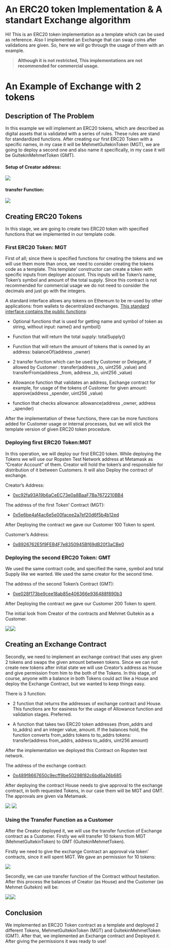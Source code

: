 # An ERC20 token Implementation & A standart Exchange algorithm

Hi! This is an ERC20 token implementation as a template which can be used as reference. Also I implemented an Exchange that can swap coins after validations are given. So, here we will go through the usage of them with an example.
> **Although it is not restricted, This implementations are not recommended for commercial usage.**

# An Example of Exchange with 2 tokens
## Description of The Problem

In this example we will implement an ERC20 tokens, which are described as digital assets that is validated with a series of rules. These rules are stand for standardized functions. After creating our first ERC20 Token with a specific names, in my case it will be MehmetGultekinToken (MGT), we are going to deploy a second one and also name it specifically, in my case it will be GultekinMehmetToken (GMT).

#### Setup of Creator address:

![](https://lh6.googleusercontent.com/a1IaZEtQD7SRFJusm0XAhwaph0RJvsb2cAYBVv2oK-0VWqWBOXBEbRl-8bde68D-S9l9auNh_Vt76hcsEES4K4fS49OULJz437aCLmKwzTcZm4w3F1cS9KWZgmeuecYOP1pPgyv4)

#### transfer Function:

![](https://lh6.googleusercontent.com/9yG3rZpUV7t2S24m-F0iJRDeO0t9HGKEl0yElgCiQcL3QkRHcuoOyx4w97iD2nMgfBF7d6uyFLdRQzgyPsL-178ucjBEBj-ver9z611Q3_ZPiPqOXXGQSWs3eZNTmGOwFW7bg9gv)

## Creating ERC20 Tokens

In this stage, we are going to create two ERC20 token with specified functions that we implemented in our template code.


### First ERC20 Token: MGT

First of all; since there is specified functions for creating the tokens and we will use them more than once, we need to consider creating the tokens code as a template. This template’ constructor can create a token with specific inputs from deployer account. This inputs will be Token’s name, Token’s symbol and amount of the total supply. Since this contract is not recommended for commercial usage we do not need to consider the decimals and just go with the integers.

A standard interface allows any tokens on Ethereum to be re-used by other applications: from wallets to decentralized exchanges. [This standard interface contains the public functions](https://eips.ethereum.org/EIPS/eip-20):

-   Optional functions that is used for getting name and symbol of token as string, without input: name() and symbol()
    
-   Function that will return the total supply: totalSupply()
    
-   Function that will return the amount of tokens that is owned by an address: balanceOf(address _owner)
    
-   2 transfer function which can be used by Customer or Delegate, if allowed by Customer : transfer(address _to, uint256 _value) and transferFrom(address _from, address _to, uint256 _value)
    
-   Allowance function that validates an address, Exchange contract for example, for usage of the tokens of Customer for given amount: approve(address _spender, uint256 _value)

-   function that checks allowance: allowance(address _owner, address _spender)
    

After the implementation of these functions, there can be more functions added for Customer usage or Internal processes, but we will stick the template version of given ERC20 token procedure.

  
### Deploying first ERC20 Token:MGT

In this operation, we will deploy our first ERC20 token. While deploying the Tokens we will use our Ropsten Test Network address at Metamask as ”Creator Account” of them. Creator will hold the token’s and responsible for distribution of it between Customers. It will also Deploy the contract of exchange.

  

Creator’s Address:

-   [0xc92fa93A19b6aCeEC73e0a8BaaF7Ba7672210BB4](https://ropsten.etherscan.io/address/0xc92fa93A19b6aCeEC73e0a8BaaF7Ba7672210BB4)
    

  

The address of the first Token’ Contract (MGT):

-   [0x5e6be4af4ac6e5e00facee2a7ef20d6f5b4b12ed ](https://ropsten.etherscan.io/address/0x5e6be4af4ac6e5e00facee2a7ef20d6f5b4b12ed )
    

  

After Deploying the contract we gave our Customer 100 Token to spent.

Customer’s Address:

-   [0x8926762E5f9FEB4F7e8350945Bf69dB20f3aCBe0](https://ropsten.etherscan.io/address/0x8926762E5f9FEB4F7e8350945Bf69dB20f3aCBe0)
    
### Deploying the second ERC20 Token: GMT

We used the same contract code, and specified the name, symbol and total Supply like we wanted. We used the same creator for the second time.

  

The address of the second Token’s Contract (GMT):

    
-   [0xe028f173be9cee18ab85e406366e936488f890b3 ](https://ropsten.etherscan.io/address/0xe028f173be9cee18ab85e406366e936488f890b3 )
    
  

After Deploying the contract we gave our Customer 200 Token to spent.

The initial look from Creator of the contracts and Mehmet Gultekin as a Customer.

![](https://lh6.googleusercontent.com/0bPw1Iz-N_hgafE_VTOPRB7z8NTmz-K8qLgB0Kvlu9AUvxJ26MNdWdadGGaoBTjqQ1IGYKpECkRzA5cKNQ97QUeVI4t-IEVEJ8XhmE2IVSZ3uRQZcq9SPMv6aNJpHtLpEa4SOyJT)![](https://lh6.googleusercontent.com/X2Dpn8iROHAkNan4J0MCRgKUlW6mZJKOE1jXJHUv5vNr-wwjWXT3pOhdAvJLnKaw6qLf3ZdBS9zCNr93UV3dWIMeeiDlDma5vmyJOcv-uONyDCksg1YZtD0dJUum-1gixd478hbN)

  
## Creating an Exchange Contract

Secondly, we need to implement an exchange contract that uses any given 2 tokens and swaps the given amount between tokens. Since we can not create new tokens after initial state we will use Creator’s address as House and give permission from him to the both of the Tokens. In this stage, of course, anyone with a balance in both Tokens could act like a House and deploy the Exchange Contract, but we wanted to keep things easy.

There is 3 function:

-   2 function that returns the addresses of exchange contract and House. This functions are for easiness for the usage of Allowance function and validation stages. Preferred.
    
-   A function that takes two ERC20 token addresses (from_addrs and to_addrs) and an integer value, amount. If the balances hold, the function converts from_addrs tokens to to_addrs tokens: transfer(address from_addrs, address to_addrs, uint256 amount)
    

After the implementation we deployed this Contract on Ropsten test network.

  

The address of the exchange contract:

-   [0x489f8667650c9ecff9be50298f82c6bd6a26b685 ](https://ropsten.etherscan.io/address/0x489f8667650c9ecff9be50298f82c6bd6a26b685 )
    

  

After deploying the contract House needs to give approval to the exchange contract, in both requested Tokens, in our case them will be MGT and GMT. The approvals are given via Metamask.

  
  

![](https://lh3.googleusercontent.com/aq5UF7v-WNXE-zoPvX1tSniw2h9dUA_FNyDpnX-e7x_sE7I-sobUqrCfrhunsim0ZL8D8k0A1YaATKAqkzvGnCApYTm5-V8xxeJEE30HvWbgZVpW7esVZlTO3UFKwTc0diA7Hl58)  ![](https://lh3.googleusercontent.com/leODF7AZICTTKWVH7BSzTjwpSBSlTOILB3BUsG8wU5QBxZYZYhHf5bIhhnGsjHs1fO5mp_SJS7RVmLXMLFOq9ZsExAOSt8INOKqoT8ykieW77gwOovmil-Xe2WPgTpb4v9rocSzA)

  
  
  
  

### Using the Transfer Function as a Customer

After the Creator deployed it, we will use the transfer function of Exchange contract as a Customer. Firstly we will transfer 10 tokens from MGT (MehmetGultekinToken) to GMT (GultekinMehmetToken).

Firstly we need to give the exchange Contract an approval via token’ contracts, since it will spent MGT. We gave an permission for 10 tokens:

![](https://lh4.googleusercontent.com/n4LnSr1eDjyVG0PLJPkuyEpxOPuoELE5tuBjABRkDQmWC9Mz3hPUbWNN5vZS0hEOtyMN4yJDAuJFtaTdFgxHx1Mfrp1A0q13thh2f_r0JKlTr9l4aVcdQI6JWjYAc9Sifh71Laxo)

  

Secondly, we can use transfer function of the Contract without hesitation. After this process the balances of Creator (as House) and the Customer (as Mehmet Gultekin) will be:

![](https://lh4.googleusercontent.com/jl1Lot27gIuuTWrFzboN51ABL2mo0Y3WJ4Gpfbd3FU_PkLzNTfjUv_tkVyzHOvpA1pUUaDxKpJjpA5uF4WWdEO-R5czrKRhqTr3BxvhMxtoDrbK498dYJLdWG4KZoMu3T6V9Dz6d)![](https://lh4.googleusercontent.com/hiJ4NMmDranfUH-WBw-953uKJmPMzACZbfIgqz0mbJrbOIESX1alEZmRESC9MQ3g5JIxsylQEZaiCidp9W8tQq_p3qMh_5ml3Oc6eCmZRrfCyVQ7L6HRn0AazKyfEr46Ivh4Mjae)

  

 ## Conclusion

We implemented an ERC2O Token contract as a template and deployed 2 different Tokens, MehmetGultekinToken (MGT) and GultekinMehmetToken (GMT). After that, we implemented an Exchange contract and Deployed it. After giving the permissions it was ready to use!
